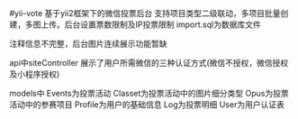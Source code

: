 #yii-vote
基于yii2框架下的微信投票后台
    支持项目类型二级联动，多项目批量创建，多图上传。后台设置票数限制及IP投票限制
import.sql为数据库文件

注释信息不完整，后台图片连续展示功能暂缺

api中siteController 展示了用户所需微信的三种认证方式(微信不授权，微信授权及小程序授权)

models中
    Events为投票活动
    Classet为投票活动中的图片细分类型
    Opus为投票活动中的参赛项目
    Profile为用户的基础信息
    Log为投票明细
    User为用户认证表